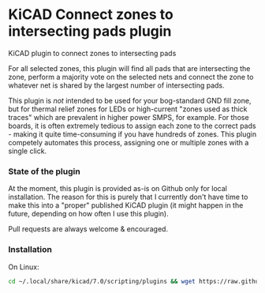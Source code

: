 # KiCAD Connect zones to intersecting pads plugin
KiCAD plugin to connect zones to intersecting pads

For all selected zones, this plugin will find all pads that are intersecting the zone, perform a majority vote on the selected nets and connect the zone to whatever net is shared by the largest number of intersecting pads.

This plugin is *not* intended to be used for your bog-standard GND fill zone, but for thermal relief zones for LEDs or high-current "zones used as thick traces" which are prevalent in higher power SMPS, for example. For those boards, it is often extremely tedious to assign each zone to the correct pads - making it quite time-consuming if you have hundreds of zones. This plugin competely automates this process, assigning one or multiple zones with a single click.

### State of the plugin

At the moment, this plugin is provided as-is on Github only for local installation. The reason for this is purely that I currently don't have time to make this into a "proper" published KiCAD plugin (it might happen in the future, depending on how often I use this plugin).

Pull requests are always welcome & encouraged.

### Installation

On Linux:
```sh
cd ~/.local/share/kicad/7.0/scripting/plugins && wget https://raw.githubusercontent.com/ulikoehler/KiCAD-ConnectZonesToIntersectingPads/master/ConnectZonesToIntersectingPads.py
```
